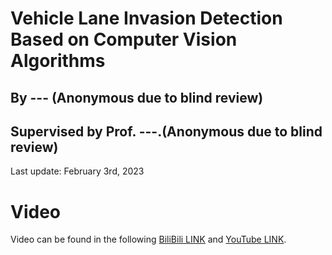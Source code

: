 # Vehicle Lane Invasion Detection Based on Computer Vision Algorithms
## By --- (Anonymous due to blind review)
## Supervised by Prof. ---.(Anonymous due to blind review)

Last update: February 3rd, 2023


# Video

Video can be found in the following [BiliBili LINK](https://www.bilibili.com/video/BV1C84y1V7Zn/?share_source=copy_web&vd_source=bbb17cb22d3114d9ff90ccd72154a868) and [YouTube LINK](https://youtu.be/vqVZS-TxeTM).


